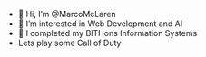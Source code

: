 - 👋 Hi, I’m @MarcoMcLaren
- 👀 I’m interested in Web Development and AI
- 🌱 I completed my BITHons Information Systems
- Lets play some Call of Duty

<!---
MarcoMcLaren/MarcoMcLaren is a ✨ special ✨ repository because its `README.md` (this file) appears on your GitHub profile.
You can click the Preview link to take a look at your changes.
--->
